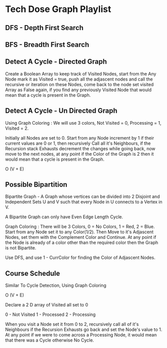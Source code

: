 # Tech Dose Graph Playlist

## DFS - Depth First Search
## BFS - Breadth First Search

## Detect A Cycle - Directed Graph

Create a Boolean Array to keep track of Visited Nodes, start from the Any Node mark it as Visited = true, push all the adjascent nodes and call the recursive or iteration on these Nodes, come back to the node set visited Array as False again, if you find any previously Visited Node that would mean that a cycle is present in the Graph.

## Detect A Cycle - Un Directed Graph

Using Graph Coloring : We will use 3 colors, Not Visited = 0, Processing = 1, Visited = 2.

Initially all Nodes are set to 0. Start from any Node increment by 1 if their current values are 0 or 1, then recursively Call all it's Neighbours, if the Recursion stack Exhausts decrement the changes while going back, now move to the next nodes, at any point if the Color of the Graph is 2 then it would mean that a cycle is present in the Graph.

O (V + E)

## Possible Bipartition

Bipartite Graph - A Graph whose vertices can be divided into 2 Disjoint and Independent Sets U and V such that every Node in U connects to a Vertex in V.

A Bipartite Graph can only have Even Edge Length Cycle.

Graph Coloring : There will be 3 Colors, 0 = No Colors, 1 = Red, 2 = Blue. Start from any Node set it to any Color(1/2). Then Move to it's Adjascent Nodes, set them with the Complement Color and Continue. At any point if the Node is already of a color other than the required color then the Graph is not Bipartite.

Use DFS, and use 1 - CurrColor for finding the Color of Adjascent Nodes.

## Course Schedule

Similar To Cycle Detection, Using Graph Coloring

O (V + E)

Declare a 2 D array of Visited all set to 0

0 - Not Visited
1 - Processed
2 - Processing

When you visit a Node set it from 0 to 2, recursively call all of it's Neighbours if the Recursion Exhausts go back and set the Node's value to 1. At any point if we were to come across a Processing Node, it would mean that there was a Cycle otherwise No Cycle.

